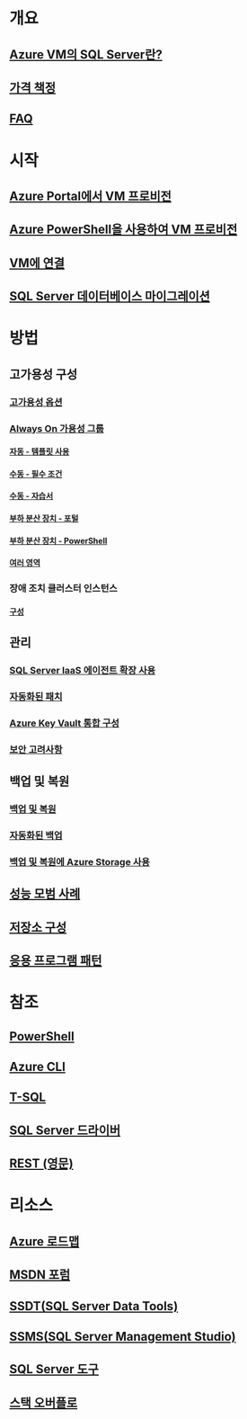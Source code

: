 # 개요
## [Azure VM의 SQL Server란?](virtual-machines-windows-sql-server-iaas-overview.md) 
## [가격 책정](virtual-machines-windows-sql-server-pricing-guidance.md)
## [FAQ](virtual-machines-windows-sql-server-iaas-faq.md)
 
# 시작
## [Azure Portal에서 VM 프로비전](virtual-machines-windows-portal-sql-server-provision.md)
## [Azure PowerShell을 사용하여 VM 프로비전](virtual-machines-windows-ps-sql-create.md)
## [VM에 연결](virtual-machines-windows-sql-connect.md)
## [SQL Server 데이터베이스 마이그레이션](virtual-machines-windows-migrate-sql.md)

# 방법
## 고가용성 구성
### [고가용성 옵션](virtual-machines-windows-sql-high-availability-dr.md) 
### [Always On 가용성 그룹](virtual-machines-windows-portal-sql-availability-group-overview.md)
#### [자동 - 템플릿 사용](virtual-machines-windows-portal-sql-alwayson-availability-groups.md)
#### [수동 - 필수 조건](virtual-machines-windows-portal-sql-availability-group-prereq.md)
#### [수동 - 자습서](virtual-machines-windows-portal-sql-availability-group-tutorial.md)
#### [부하 분산 장치 - 포털](virtual-machines-windows-portal-sql-alwayson-int-listener.md)
#### [부하 분산 장치 - PowerShell](virtual-machines-windows-portal-sql-ps-alwayson-int-listener.md)
#### [여러 영역](virtual-machines-windows-portal-sql-availability-group-dr.md)
### 장애 조치 클러스터 인스턴스
#### [구성](virtual-machines-windows-portal-sql-create-failover-cluster.md)

## 관리
### [SQL Server IaaS 에이전트 확장 사용](virtual-machines-windows-sql-server-agent-extension.md)
### [자동화된 패치](virtual-machines-windows-sql-automated-patching.md)
### [Azure Key Vault 통합 구성](virtual-machines-windows-ps-sql-keyvault.md)
### [보안 고려사항](virtual-machines-windows-sql-security.md)
## 백업 및 복원
### [백업 및 복원](virtual-machines-windows-sql-backup-recovery.md)
### [자동화된 백업](virtual-machines-windows-sql-automated-backup.md)
### [백업 및 복원에 Azure Storage 사용](virtual-machines-windows-use-storage-sql-server-backup-restore.md)
## [성능 모범 사례](virtual-machines-windows-sql-performance.md)
## [저장소 구성](virtual-machines-windows-sql-server-storage-configuration.md)
## [응용 프로그램 패턴](virtual-machines-windows-sql-server-app-patterns-dev-strategies.md)

# 참조
## [PowerShell](/powershell/azure/overview)
## [Azure CLI](/cli/azure/)
## [T-SQL](https://msdn.microsoft.com/library/azure/bb510741.aspx)
## [SQL Server 드라이버](https://msdn.microsoft.com/library/mt654049.aspx)
## [REST (영문)](/rest/api/)

# 리소스
## [Azure 로드맵](https://azure.microsoft.com/roadmap/)
## [MSDN 포럼](https://social.msdn.microsoft.com/Forums/en-US/home?forum=WAVirtualMachinesforWindows&filter=alltypes&brandIgnore=True&sort=relevancedesc&searchTerm=SQL+Server)
## [SSDT(SQL Server Data Tools)](https://msdn.microsoft.com/library/mt204009.aspx)
## [SSMS(SQL Server Management Studio)](https://msdn.microsoft.com/library/mt238290.aspx)
## [SQL Server 도구](https://msdn.microsoft.com/library/mt238365.aspx)
## [스택 오버플로](http://stackoverflow.com/search?q=%5Bazure-virtual-machine%5D+sql+server)

